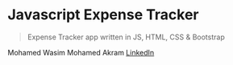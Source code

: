# Javascript Expense Tracker

> Expense Tracker app written in JS, HTML, CSS & Bootstrap

Mohamed Wasim Mohamed Akram
[LinkedIn](www.linkedin.com/in/mohamed-wasim-mohamed-akram-7b8306208)
